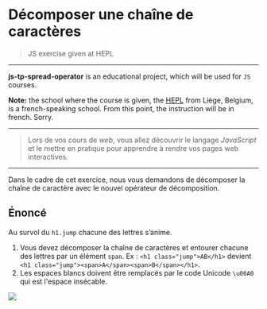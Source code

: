 # Décomposer une chaîne de caractères
> JS exercise given at HEPL

* * *

**js-tp-spread-operator** is an educational project, which will be used for `JS` courses.

**Note:** the school where the course is given, the [HEPL](http://www.provincedeliege.be/hauteecole) from Liège, Belgium, is a french-speaking school. From this point, the instruction will be in french. Sorry.

* * *

> Lors de vos cours de *web*, vous allez découvrir le langage *JavaScript* et le mettre en pratique pour apprendre à rendre vos pages web interactives.  

* * *
Dans le cadre de cet exercice, nous vous demandons de décomposer la chaîne de caractère avec le nouvel opérateur de décomposition. 

## Énoncé

Au survol du `h1.jump` chacune des lettres s’anime.

1. Vous devez décomposer la chaîne de caractères et entourer chacune des lettres par un élément `span`. Ex : `<h1 class="jump">AB</h1>` devient `<h1 class="jump"><span>A</span><span>B</span></h1>`.
2. Les espaces blancs doivent être remplacés par le code Unicode `\u00A0` qui est l'espace insécable.



![](./readme.gif)

